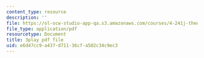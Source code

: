 ```yaml
---
content_type: resource
description: ''
file: https://ol-ocw-studio-app-qa.s3.amazonaws.com/courses/4-241j-theory-of-city-form-spring-2013/e6d47cc9a437d71136cfa502c34c9ec3_4DX9GM_kZmc.pdf
file_type: application/pdf
resourcetype: Document
title: 3play pdf file
uid: e6d47cc9-a437-d711-36cf-a502c34c9ec3
---
```

